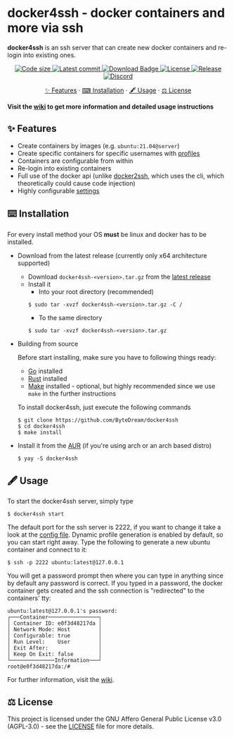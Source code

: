 # docker4ssh - docker containers and more via ssh

**docker4ssh** is an ssh server that can create new docker containers and re-login into existing ones.

<p align="center">
  <a href="https://github.com/ByteDream/docker4ssh">
    <img src="https://img.shields.io/github/languages/code-size/ByteDream/docker4ssh?style=flat-square" alt="Code size">
  </a>
  <a href="https://github.com/ByteDream/docker4ssh/commits">
    <img src="https://img.shields.io/github/last-commit/ByteDream/docker4ssh?style=flat-square" alt="Latest commit">
  </a>
  <a href="https://github.com/ByteDream/docker4ssh/releases/latest">
    <img src="https://img.shields.io/github/downloads/ByteDream/docker4ssh/total?style=flat-square" alt="Download Badge">
  </a>
  <a href="https://github.com/ByteDream/docker4ssh/blob/master/LICENSE">
    <img src="https://img.shields.io/github/license/ByteDream/docker4ssh?style=flat-square" alt="License">
  </a>
  <a href="https://github.com/ByteDream/docker4ssh/releases/latest">
    <img src="https://img.shields.io/github/v/release/ByteDream/docker4ssh?style=flat-square" alt="Release">
  </a>
  <a href="https://discord.gg/gUWwekeNNg">
    <img src="https://img.shields.io/discord/915659846836162561?label=discord&style=flat-square" alt="Discord">
  </a>
</p>

<p align="center">
  <a href="#-features">✨ Features</a>
  ·
  <a href="#%EF%B8%8F-installation">⌨ Installation</a>
  ·
  <a href="#-usage">🖋️ Usage</a>
  ·
  <a href="#-license">⚖ License</a>
</p>

**Visit the [wiki](https://github.com/ByteDream/docker4ssh/wiki) to get more information and detailed usage instructions**

## ✨ Features
- Create containers by images (e.g. `ubuntu:21.04@server`)
- Create specific containers for specific usernames with [profiles](https://github.com/ByteDream/docker4ssh/wiki/Configuration-Files#profileconf)
- Containers are configurable from within
- Re-login into existing containers
- Full use of the docker api (unlike [docker2ssh](https://github.com/moul/ssh2docker), which uses the cli, which theoretically could cause code injection)
- Highly configurable [settings](https://github.com/ByteDream/docker4ssh/wiki/Configuration-Files#docker4sshconf)

## ⌨️ Installation

For every install method your OS **must** be linux and docker has to be installed.

- Download from the latest release (currently only x64 architecture supported)
  - Download `docker4ssh-<version>.tar.gz` from the [latest release](https://github.com/ByteDream/docker4ssh/releases/latest)
  - Install it
    - Into your root directory (recommended)
    ```shell
    $ sudo tar -xvzf docker4ssh-<version>.tar.gz -C /
    ```
    - To the same directory
    ```shell
    $ sudo tar -xvzf docker4ssh-<version>.tar.gz
    ```
- Building from source

    Before start installing, make sure you have to following things ready:
    - [Go](https://go.dev/) installed
    - [Rust](https://www.rust-lang.org/) installed
    - [Make](https://www.gnu.org/software/make/) installed - optional, but highly recommended since we use `make` in the further instructions
    
    To install docker4ssh, just execute the following commands
    ```shell
    $ git clone https://github.com/ByteDream/docker4ssh
    $ cd docker4ssh
    $ make install
    ```

- Install it from the [AUR](https://aur.archlinux.org/packages/docker4ssh/) (if you're using arch or an arch based distro)
  ```shell
  $ yay -S docker4ssh
  ```

## 🖋 Usage

To start the docker4ssh server, simply type
```shell
$ docker4ssh start
```

The default port for the ssh server is 2222, if you want to change it take a look at the [config file](https://github.com/ByteDream/docker4ssh/wiki/docker4ssh.conf).
Dynamic profile generation is enabled by default, so you can start right away.
Type the following to generate a new ubuntu container and connect to it:
```shell
$ ssh -p 2222 ubuntu:latest@127.0.0.1
```
You will get a password prompt then where you can type in anything since by default any password is correct.
If you typed in a password, the docker container gets created and the ssh connection is "redirected" to the containers' tty:
```shell
ubuntu:latest@127.0.0.1's password: 
┌───Container────────────────┐
│ Container ID: e0f3d48217da │
│ Network Mode: Host         │
│ Configurable: true         │
│ Run Level:    User         │
│ Exit After:                │
│ Keep On Exit: false        │
└──────────────Information───┘
root@e0f3d48217da:/#
```

For further information, visit the [wiki](https://github.com/ByteDream/docker4ssh/wiki).

## ⚖ License

This project is licensed under the GNU Affero General Public License v3.0 (AGPL-3.0) - see the [LICENSE](LICENSE) file for more details.